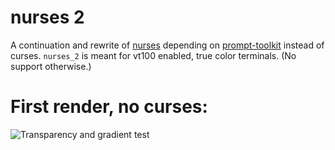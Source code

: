 # nurses 2

A continuation and rewrite of [nurses](https://www.github.com/salt-die/nurses) depending on [prompt-toolkit](https://github.com/prompt-toolkit) instead of curses.
`nurses_2` is meant for vt100 enabled, true color terminals.  (No support otherwise.)

# First render, no curses:

![Transparency and gradient test](rendering_test.gif)
